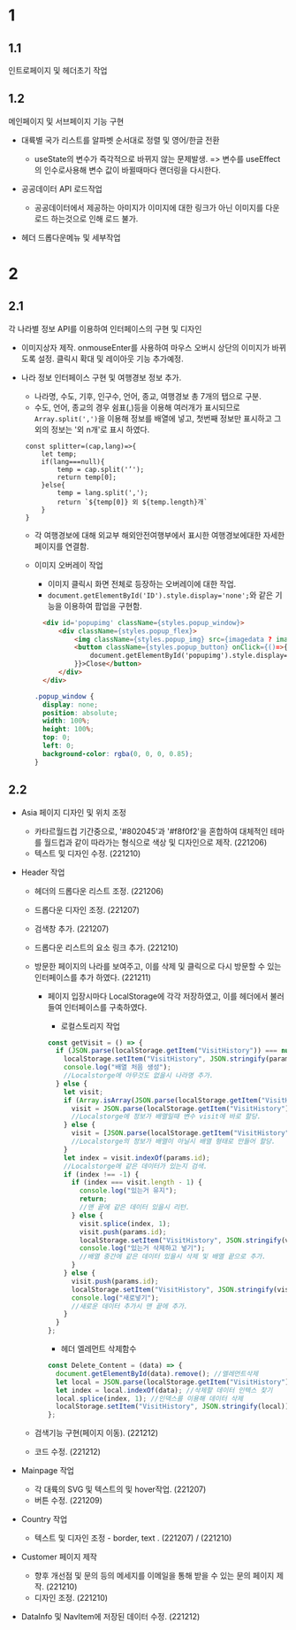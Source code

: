 # 1

## 1.1

인트로페이지 및 헤더초기 작업

## 1.2

메인페이지 및 서브페이지 기능 구현

- 대륙별 국가 리스트를 알파벳 순서대로 정렬 및 영어/한글 전환

  - useState의 변수가 즉각적으로 바뀌지 않는 문제발생. => 변수를 useEffect의 인수로사용해 변수 값이 바뀔때마다 랜더링을 다시한다.

- 공공데이터 API 로드작업

  - 공공데이터에서 제공하는 아미지가 이미지에 대한 링크가 아닌 이미지를 다운로드 하는것으로 인해 로드 불가.

- 헤더 드롭다운메뉴 및 세부작업

# 2

## 2.1

각 나라별 정보 API를 이용하여 인터페이스의 구현 및 디자인

- 이미지상자 제작. onmouseEnter를 사용하여 마우스 오버시 상단의 이미지가 바뀌도록 설정. 클릭시 확대 및 레이아웃 기능 추가예정.

- 나라 정보 인터페이스 구현 및 여행경보 정보 추가.

  - 나라명, 수도, 기후, 인구수, 언어, 종교, 여행경보 총 7개의 탭으로 구분.
  - 수도, 언어, 종교의 경우 쉼표(,)등을 이용해 여러개가 표시되므로 `Array.split(',')`을 이용해 정보를 배열에 넣고, 첫번째 정보만 표시하고 그외의 정보는 '외 n개'로 표시 하였다.

  ```JS
   const splitter=(cap,lang)=>{
       let temp;
       if(lang===null){
           temp = cap.split('’');
           return temp[0];
       }else{
           temp = lang.split(',');
           return `${temp[0]} 외 ${temp.length}개`
       }
   }
  ```

  - 각 여행경보에 대해 외교부 해외안전여행부에서 표시한 여행경보에대한 자세한 페이지를 연결함.

  - 이미지 오버레이 작업

    - 이미지 클릭시 화면 전체로 등장하는 오버레이에 대한 작업.
    - `document.getElementById('ID').style.display='none';`와 같은 기능을 이용하여 팝업을 구현함.

    ```html
      <div id='popupimg' className={styles.popup_window}>
          <div className={styles.popup_flex}>
              <img className={styles.popup_img} src={imagedata ? imagedata : Calarmlevel.data[0].flag_download_url}/>
              <button className={styles.popup_button} onClick={()=>{
                  document.getElementById('popupimg').style.display='none';
              }}>Close</button>
          </div>
      </div>
    ```

    ```css
    .popup_window {
      display: none;
      position: absolute;
      width: 100%;
      height: 100%;
      top: 0;
      left: 0;
      background-color: rgba(0, 0, 0, 0.85);
    }
    ```

## 2.2

- Asia 페이지 디자인 및 위치 조정

  - 카타르월드컵 기간중으로, '#802045'과 '#f8f0f2'을 혼합하여 대체적인 테마를 월드컵과 같이 따라가는 형식으로 색상 및 디자인으로 제작. (221206)
  - 텍스트 및 디자인 수정. (221210)

- Header 작업

  - 헤더의 드롭다운 리스트 조정. (221206)
  - 드롭다운 디자인 조정. (221207)
  - 검색창 추가. (221207)
  - 드롭다운 리스트의 요소 링크 추가. (221210)
  - 방문한 페이지의 나라를 보여주고, 이를 삭제 및 클릭으로 다시 방문할 수 있는 인터페이스를 추가 하였다. (221211)

    - 페이지 입장시마다 LocalStorage에 각각 저장하였고, 이를 헤더에서 불러들여 인터페이스를 구축하였다.

      - 로컬스토리지 작업

      ```javascript
      const getVisit = () => {
        if (JSON.parse(localStorage.getItem("VisitHistory")) === null) {
          localStorage.setItem("VisitHistory", JSON.stringify(params.id));
          console.log("배열 처음 생성");
          //Localstorge에 아무것도 없을시 나라명 추가.
        } else {
          let visit;
          if (Array.isArray(JSON.parse(localStorage.getItem("VisitHistory")))) {
            visit = JSON.parse(localStorage.getItem("VisitHistory"));
            //Localstorge에 정보가 배열일때 변수 visit에 바로 할당.
          } else {
            visit = [JSON.parse(localStorage.getItem("VisitHistory"))];
            //Localstorge의 정보가 배열이 아닐시 배열 형태로 만들어 할당.
          }
          let index = visit.indexOf(params.id);
          //Localstorge에 같은 데이터가 있는지 검색.
          if (index !== -1) {
            if (index === visit.length - 1) {
              console.log("있는거 유지");
              return;
              //맨 끝에 같은 데이터 있을시 리턴.
            } else {
              visit.splice(index, 1);
              visit.push(params.id);
              localStorage.setItem("VisitHistory", JSON.stringify(visit));
              console.log("있는거 삭제하고 넣기");
              //배열 중간에 같은 데이터 있을시 삭제 및 배열 끝으로 추가.
            }
          } else {
            visit.push(params.id);
            localStorage.setItem("VisitHistory", JSON.stringify(visit));
            console.log("새로넣기");
            //새로운 데이터 추가시 맨 끝에 추가.
          }
        }
      };
      ```

      - 헤더 엘레먼트 삭제함수

      ```javascript
      const Delete_Content = (data) => {
        document.getElementById(data).remove(); //엘레먼트삭제
        let local = JSON.parse(localStorage.getItem("VisitHistory")); //로컬스토리지 데이터 불러오기
        let index = local.indexOf(data); //삭제할 데이터 인텍스 찾기
        local.splice(index, 1); //인덱스를 이용해 데이터 삭제
        localStorage.setItem("VisitHistory", JSON.stringify(local)); //로컬스토리지에 저장
      };
      ```

  - 검색기능 구현(페이지 이동). (221212)
  - 코드 수정. (221212)

- Mainpage 작업

  - 각 대륙의 SVG 및 텍스트의 <Link/> 및 hover작업. (221207)
  - 버튼 수정. (221209)

- Country 작업

  - 텍스트 및 디자인 조정 - border, text . (221207) / (221210)

- Customer 페이지 제작

  - 향후 개선점 및 문의 등의 메세지를 이메일을 통해 받을 수 있는 문의 페이지 제작. (221210)
  - 디자인 조정. (221210)

- DataInfo 및 NavItem에 저장된 데이터 수정. (221212)

